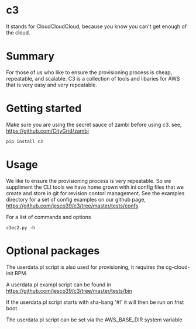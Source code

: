 # c3
It stands for CloudCloudCloud, because you know you can't get enough of the cloud.

# Summary
For those of us who like to ensure the provisioning process is cheap, repeatable, and scalable. C3 is a collection of tools and libaries for AWS that is very easy and very repeatable.

# Getting started
Make sure you are using the secret sauce of zambi before using c3.
see, https://github.com/CityGrid/zambi

```
pip install c3
```

# Usage
We like to ensure the provisioning process is very repeatable. So we suppliment the CLI tools we have home grown with ini config files that we create and store in git for revision contorl management. See the examples directory for a set of config examples on our github page, https://github.com/jesco39/c3/tree/master/tests/confs

For a list of commands and options
```
c3ec2.py -h
```

# Optional packages
The userdata.pl script is also used for provisioning, it requires the cg-cloud-init RPM.

A userdata.pl exampl script can be found in https://github.com/jesco39/c3/tree/master/tests/bin

If the userdata.pl script starts with sha-bang '#!' it will then be run on frist boot.

The userdata.pl script can be set via the AWS_BASE_DIR system variable
```
